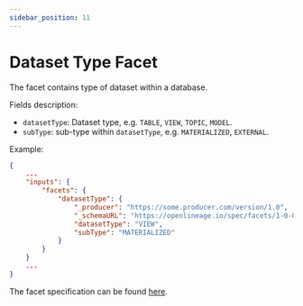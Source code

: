 ```yaml
---
sidebar_position: 11
---
```


# Dataset Type Facet

The facet contains type of dataset within a database.

Fields description:
- `datasetType`: Dataset type, e.g. `TABLE`, `VIEW`, `TOPIC`, `MODEL`.
- `subType`: sub-type within `datasetType`, e.g. `MATERIALIZED`, `EXTERNAL`.

Example:

```json
{
    ...
    "inputs": {
        "facets": {
            "datasetType": {
                "_producer": "https://some.producer.com/version/1.0",
                "_schemaURL": "https://openlineage.io/spec/facets/1-0-0/DatasetTypeDatasetFacet.json",
                "datasetType": "VIEW",
                "subType": "MATERIALIZED"
            }
        }
    }
    ...
}
```
The facet specification can be found [here](https://openlineage.io/spec/facets/1-0-0/DatasetTypeDatasetFacet.json).
